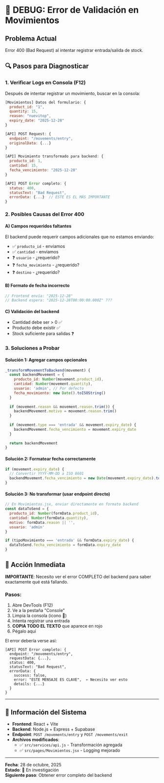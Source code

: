 # 🐛 DEBUG: Error de Validación en Movimientos

## Problema Actual
Error 400 (Bad Request) al intentar registrar entrada/salida de stock.

## 🔍 Pasos para Diagnosticar

### 1. Verificar Logs en Consola (F12)

Después de intentar registrar un movimiento, buscar en la consola:

```javascript
[Movimientos] Datos del formulario: {
  product_id: "1",
  quantity: 15,
  reason: "nuevitop",
  expiry_date: "2025-12-28"
}

[API] POST Request: {
  endpoint: "/movements/entry",
  originalData: {...}
}

[API] Movimiento transformado para backend: {
  producto_id: 1,
  cantidad: 15,
  fecha_vencimiento: "2025-12-28"
}

[API] POST Error completo: {
  status: 400,
  statusText: "Bad Request",
  errorData: {...}  // ESTE ES EL MÁS IMPORTANTE
}
```

### 2. Posibles Causas del Error 400

#### A) Campos requeridos faltantes
El backend puede requerir campos adicionales que no estamos enviando:
- ✅ `producto_id` - enviamos
- ✅ `cantidad` - enviamos
- ❓ `usuario` - ¿requerido?
- ❓ `fecha_movimiento` - ¿requerido?
- ❓ `destino` - ¿requerido?

#### B) Formato de fecha incorrecto
```javascript
// Frontend envía: "2025-12-28"
// Backend espera: "2025-12-28T00:00:00.000Z" ???
```

#### C) Validación del backend
- Cantidad debe ser > 0 ✅
- Producto debe existir ✅
- Stock suficiente para salidas ❓

### 3. Soluciones a Probar

#### Solución 1: Agregar campos opcionales
```javascript
_transformMovementToBackend(movement) {
  const backendMovement = {
    producto_id: Number(movement.product_id),
    cantidad: Number(movement.quantity),
    usuario: 'admin', // Por defecto
    fecha_movimiento: new Date().toISOString()
  }
  
  if (movement.reason && movement.reason.trim()) {
    backendMovement.motivo = movement.reason.trim()
  }
  
  if (movement.type === 'entrada' && movement.expiry_date) {
    backendMovement.fecha_vencimiento = movement.expiry_date
  }
  
  return backendMovement
}
```

#### Solución 2: Formatear fecha correctamente
```javascript
if (movement.expiry_date) {
  // Convertir YYYY-MM-DD a ISO 8601
  backendMovement.fecha_vencimiento = new Date(movement.expiry_date).toISOString()
}
```

#### Solución 3: No transformar (usar endpoint directo)
```javascript
// En Movimientos.jsx, enviar directamente en formato backend
const dataToSend = {
  producto_id: Number(formData.product_id),
  cantidad: Number(formData.quantity),
  motivo: formData.reason || '',
  usuario: 'admin'
}

if (tipoMovimiento === 'entrada' && formData.expiry_date) {
  dataToSend.fecha_vencimiento = formData.expiry_date
}
```

## 🎯 Acción Inmediata

**IMPORTANTE**: Necesito ver el error COMPLETO del backend para saber exactamente qué está fallando.

### Pasos:
1. Abre DevTools (F12)
2. Ve a la pestaña "Console"
3. Limpia la consola (icono 🚫)
4. Intenta registrar una entrada
5. **COPIA TODO EL TEXTO** que aparece en rojo
6. Pégalo aquí

El error debería verse así:
```
[API] POST Error completo: {
  endpoint: "/movements/entry",
  requestData: {...},
  status: 400,
  statusText: "Bad Request",
  errorData: {
    success: false,
    error: "ESTE MENSAJE ES CLAVE",  ← Necesito ver esto
    details: {...}
  }
}
```

---

## 📝 Información del Sistema

- **Frontend**: React + Vite
- **Backend**: Node.js + Express + Supabase
- **Endpoint**: `POST /movements/entry` y `POST /movements/exit`
- **Archivos modificados**:
  - ✅ `src/services/api.js` - Transformación agregada
  - ✅ `src/pages/Movimientos.jsx` - Logging mejorado

---

**Fecha**: 28 de octubre, 2025  
**Estado**: 🔴 En investigación  
**Siguiente paso**: Obtener error completo del backend
